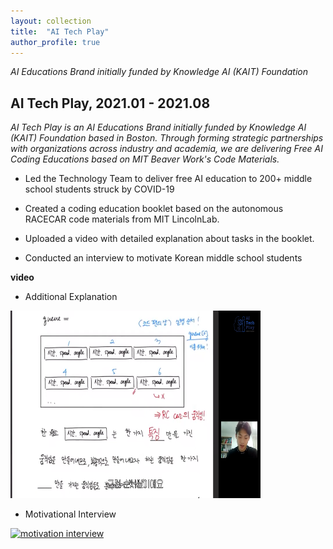 ```yaml
---
layout: collection
title:  "AI Tech Play"
author_profile: true
---
```


*AI Educations Brand initially funded by Knowledge AI (KAIT) Foundation*

## AI Tech Play, 2021.01 - 2021.08

*AI Tech Play is an AI Educations Brand initially funded by Knowledge AI (KAIT) Foundation based in Boston. Through forming strategic partnerships with organizations across industry and academia, we are delivering Free AI Coding Educations based on MIT Beaver Work's Code Materials.*


-	Led the Technology Team to deliver free AI education to 200+ middle school students struck by COVID-19

-   Created a coding education booklet based on the autonomous RACECAR code materials from MIT LincolnLab.

-	Uploaded a video with detailed explanation about tasks in the booklet.

-	Conducted an interview to motivate Korean middle school students

**video**

-   Additional Explanation

<a href = "https://www.youtube.com/watch?v=utCzjtSN9Pk&t=700s"><img src = "/assets/images/ai_tech_play_sol.png" alt = "solution video" width="400" height="300"></a>

-   Motivational Interview

<a href = "https://www.youtube.com/watch?v=_GEfOj7DTHY"><img src = "https://img.youtube.com/vi/_GEfOj7DTHY/0.jpg" alt = "motivation interview" width="400" height="300"></a>
